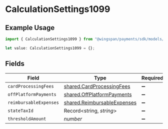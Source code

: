 # CalculationSettings1099

## Example Usage

```typescript
import { CalculationSettings1099 } from "@wingspan/payments/sdk/models/shared";

let value: CalculationSettings1099 = {};
```

## Fields

| Field                                                                             | Type                                                                              | Required                                                                          | Description                                                                       |
| --------------------------------------------------------------------------------- | --------------------------------------------------------------------------------- | --------------------------------------------------------------------------------- | --------------------------------------------------------------------------------- |
| `cardProcessingFees`                                                              | [shared.CardProcessingFees](../../../sdk/models/shared/cardprocessingfees.md)     | :heavy_minus_sign:                                                                | N/A                                                                               |
| `offPlatformPayments`                                                             | [shared.OffPlatformPayments](../../../sdk/models/shared/offplatformpayments.md)   | :heavy_minus_sign:                                                                | N/A                                                                               |
| `reimbursableExpenses`                                                            | [shared.ReimbursableExpenses](../../../sdk/models/shared/reimbursableexpenses.md) | :heavy_minus_sign:                                                                | N/A                                                                               |
| `stateTaxId`                                                                      | Record<string, *string*>                                                          | :heavy_minus_sign:                                                                | N/A                                                                               |
| `thresholdAmount`                                                                 | *number*                                                                          | :heavy_minus_sign:                                                                | N/A                                                                               |